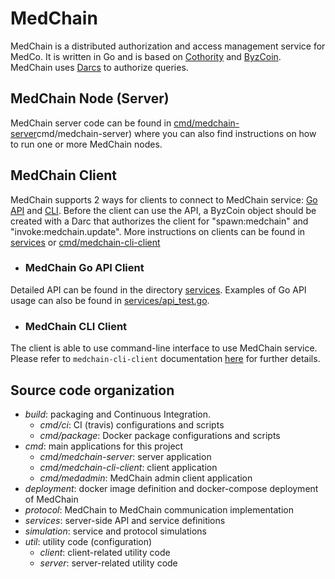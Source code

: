 # MedChain

MedChain is a distributed authorization and access management service for MedCo. It is written in Go and is based on [Cothority](https://github.com/dedis/cothority/blob/master/README.md) and [ByzCoin](https://github.com/dedis/cothority/blob/master/byzcoin/README.md). MedChain uses [Darcs](https://github.com/dedis/cothority/blob/master/darc/README.md) to authorize queries.  


## MedChain Node (Server)
MedChain server code can be found in [cmd/medchain-server]()cmd/medchain-server) where you can also find instructions on how to run one or more MedChain nodes.

## MedChain Client

MedChain supports 2 ways for clients to connect to MedChain service: [Go API](services/api.go) and [CLI](cmd/medchain-cli-client). 
Before the client can use the API, a ByzCoin object should be created with a Darc that authorizes the client for "spawn:medchain" and "invoke:medchain.update". More instructions on clients can be found in [services](services) or [cmd/medchain-cli-client](cmd/medchain-cli-client)

* ### MedChain Go API Client

Detailed API can be found in the directory [services](https://github.com/ldsec/medchain/tree/dev/services). Examples of Go API usage can also be found in [services/api_test.go](services/api_test.go).

* ### MedChain CLI Client

The client is able to use command-line interface to use MedChain service. Please refer to `medchain-cli-client` documentation [here](cmd/medchain-cli-client/README.md) for further details.


## Source code organization

- *build*: packaging and Continuous Integration.
    - *cmd/ci*: CI (travis) configurations and scripts
    - *cmd/package*: Docker package configurations and scripts
- *cmd*: main applications for this project
    - *cmd/medchain-server*: server application
    - *cmd/medchain-cli-client*: client application
    - *cmd/medadmin*: MedChain admin client application
- *deployment*: docker image definition and docker-compose deployment of MedChain
- *protocol*: MedChain to MedChain communication implementation
- *services*: server-side API and service definitions
- *simulation*: service and protocol simulations
- *util*: utility code (configuration)
    - *client*: client-related utility code
    - *server*: server-related utility code